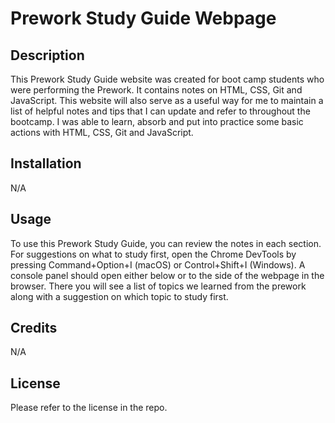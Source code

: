 # Prework Study Guide Webpage

## Description

This Prework Study Guide website was created for boot camp students who were performing the Prework. It contains notes on HTML, CSS, Git and JavaScript. This website will also serve as a useful way for me to maintain a list of helpful notes and tips that I can update and refer to throughout the bootcamp. I was able to learn, absorb and put into practice some basic actions with HTML, CSS, Git and JavaScript.

## Installation

N/A

## Usage

To use this Prework Study Guide, you can review the notes in each section. For suggestions on what to study first, open the Chrome DevTools by pressing Command+Option+I (macOS) or Control+Shift+I (Windows). A console panel should open either below or to the side of the webpage in the browser. There you will see a list of topics we learned from the prework along with a suggestion on which topic to study first.

## Credits

N/A

## License

Please refer to the license in the repo.